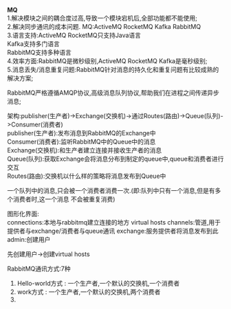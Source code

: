 
**MQ**  
1.解决模块之间的耦合度过高,导致一个模块宕机后,全部功能都不能使用;  
2.解决同步通讯的成本问题.
MQ:ActiveMQ  RocketMQ  Kafka  RabbitMQ  
3.语言支持:ActiveMQ  RocketMQ只支持Java语言  
Kafka支持多门语言  
RabbitMQ支持多种语言  
4.效率方面:RabbitMQ是微秒级别,ActiveMQ  RocketMQ  Kafka是毫秒级别;  
5.消息丢失/消息重复问题:RabbitMQ针对消息的持久化和重复问题有比较成熟的解决方案;  

RabbitMQ严格遵循AMQP协议,高级消息队列协议,帮助我们在进程之间传递异步消息;  

架构:publisher(生产者)->Exchange(交换机)->通过Routes(路由)->Queue(队列)->Consumer(消费者)  
publisher(生产者):发布消息到RabbitMQ的Exchange中  
Consumer(消费者):监听RabbitMQ中的Queue中的消息  
Exchange(交换机):和生产者建立连接并接收生产者的消息  
Queue(队列):获取Exchange会将消息分布到制定的queue中,queue和消费者进行交互  
Routes(路由):交换机以什么样的策略将消息发布到Queue中  

一个队列中的消息,只会被一个消费者消费一次.(即:队列中只有一个消息,但是有多个消费者时,这一个消息
不会被重复消费)  

图形化界面:  
connections:本地与rabbitmq建立连接的地方   virtual hosts
channels:管道,用于提供者与exchange/消费者与queue通讯
exchange:服务提供者将消息发布到此
admin:创建用户

先创建用户->创建virtual hosts


RabbitMQ通讯方式:7种  
1. Hello-world方式 : 一个生产者,一个默认的交换机,一个消费者  
2. work方式 : 一个生产者,一个默认的交换机,两个消费者  
3.